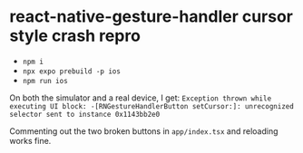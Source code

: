 # react-native-gesture-handler cursor style crash repro

* `npm i`
* `npx expo prebuild -p ios`
* `npm run ios`

On both the simulator and a real device, I get:
`Exception thrown while executing UI block: -[RNGestureHandlerButton setCursor:]: unrecognized selector sent to instance 0x1143bb2e0`

Commenting out the two broken buttons in `app/index.tsx` and reloading works fine.
